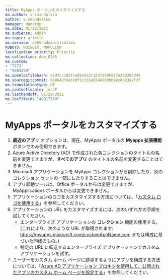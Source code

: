 ```yaml
---
title: MyApps ポータルをカスタマイズする
ms.author: v-smandalika
author: v-smandalika
manager: dansimp
ms.date: 01/20/2021
ms.audience: Admin
ms.topic: article
ms.service: o365-administration
ROBOTS: NOINDEX, NOFOLLOW
localization_priority: Priority
ms.collection: Adm_O365
ms.custom:
- "7773"
- "9004350"
ms.openlocfilehash: e2d7cc165fce8be2e2c15d7d806917e309395d45
ms.sourcegitcommit: 688642f4ebc0f1c335e954e780bb9ec8893e2f3f
ms.translationtype: HT
ms.contentlocale: ja-JP
ms.lasthandoff: 01/20/2021
ms.locfileid: "49917269"
---
```

# <a name="customize-myapps-portal"></a>MyApps ポータルをカスタマイズする

1. **最近のアプリ** オプションは、現在、MyApps ポータルの **Myapps 拡張機能** ボタンでのみ使用できます。
2. Azure Active Directory (AD) で作成された各コレクションのタイトルの名前を変更できますが、**すべてのアプリ** のタイトルの名前を変更することはできません。
3. Microsoft アプリケーションを MyApps コレクションから削除したり、別のコレクション セットの一部にしたりすることはできません。
4. アプリ起動ツールは、Office ポータルからは変更できますが、MyApplications ポータルからは変更できません。
5. アプリケーションのロゴをカスタマイズする方法については、「[カスタム ロゴを使用する](https://docs.microsoft.com/azure/active-directory/manage-apps/add-application-portal-configure#use-a-custom-logo)」を参照してください。
6. アプリケーションの URL をカスタマイズするには、次のいずれかの手順を試してください。
    - エンタープライズ アプリケーションの **コレクション** 機能の使用する。 (これにより、次のような URL が取得されます: https://myapps.microosft.com/customAppName.com または構成に基づいた同様のもの。)
    - 特定の URL に転送するエンタープライズ アプリケーションでカスタム アプリケーションを試す。
7. ユーザーをカスタム ホーム ページに誘導するようにアプリを構成する方法については、「[Azure AD アプリケーション プロキシを使用して、公開されたアプリのカスタム ホーム ページを設定する](https://docs.microsoft.com/azure/active-directory/manage-apps/application-proxy-configure-custom-home-page)」を参照してください。

